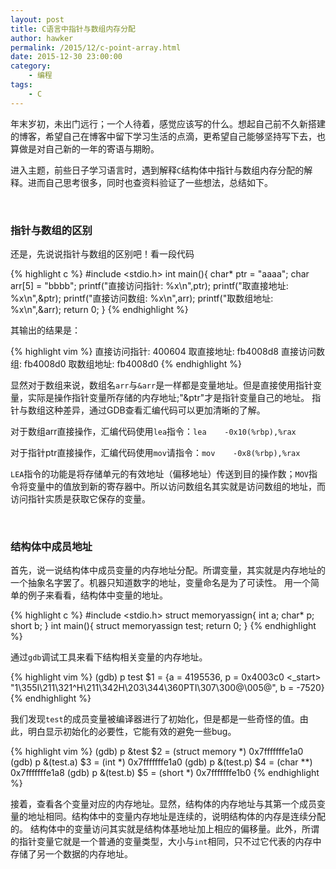 ```yaml
---
layout: post
title: C语言中指针与数组内存分配
author: hawker
permalink: /2015/12/c-point-array.html
date: 2015-12-30 23:00:00
category:
    - 编程
tags:
    - C
---
```

年末岁初，未出门远行；一个人待着，感觉应该写的什么。想起自己前不久新搭建的博客，希望自己在博客中留下学习生活的点滴，更希望自己能够坚持写下去，也算做是对自己新的一年的寄语与期盼。

进入主题，前些日子学习语言时，遇到解释`C`结构体中指针与数组内存分配的解释。进而自己思考很多，同时也查资料验证了一些想法，总结如下。

&nbsp;

### 指针与数组的区别

还是，先说说指针与数组的区别吧！看一段代码

{% highlight c %}
#include <stdio.h>
int main(){
    char* ptr = "aaaa";
    char arr[5] = "bbbb";
    printf("直接访问指针: %x\n",ptr);
    printf("取直接地址: %x\n",&ptr);
    printf("直接访问数组: %x\n",arr);
    printf("取数组地址: %x\n",&arr);
    return 0;
}
{% endhighlight %}

其输出的结果是：

{% highlight vim %}
    直接访问指针: 400604
    取直接地址: fb4008d8
    直接访问数组: fb4008d0
    取数组地址: fb4008d0
{% endhighlight %}

显然对于数组来说，数组名`arr`与`&arr`是一样都是变量地址。但是直接使用指针变量，实际是操作指针变量所存储的内存地址;"&ptr"才是指针变量自己的地址。
指针与数组这种差异，通过GDB查看汇编代码可以更加清晰的了解。

对于数组arr直接操作，汇编代码使用`lea`指令：`lea    -0x10(%rbp),%rax`

对于指针ptr直接操作，汇编代码使用`mov`请指令：`mov    -0x8(%rbp),%rax`

`LEA`指令的功能是将存储单元的有效地址（偏移地址）传送到目的操作数；`MOV`指令将变量中的值放到新的寄存器中。所以访问数组名其实就是访问数组的地址，而访问指针实质是获取它保存的变量。

&nbsp;

### 结构体中成员地址

首先，说一说结构体中成员变量的内存地址分配。所谓变量，其实就是内存地址的一个抽象名字罢了。机器只知道数字的地址，变量命名是为了可读性。
用一个简单的例子来看看，结构体中变量的地址。

{% highlight c %}
#include <stdio.h>
struct memoryassign{
    int a;
    char* p;
    short b;
}
int main(){
    struct memoryassign test;
    return 0;
}
{% endhighlight %}

通过`gdb`调试工具来看下结构相关变量的内存地址。

{% highlight vim %}
(gdb) p test
$1 = {a = 4195536, p = 0x4003c0 <_start> "1\355I\211\321^H\211\342H\203\344\360PTI\307\300@\005@", b = -7520}
{% endhighlight %}

我们发现`test`的成员变量被编译器进行了初始化，但是都是一些奇怪的值。由此，明白显示初始化的必要性，它能有效的避免一些bug。

{% highlight vim %}
(gdb) p &test
$2 = (struct memory *) 0x7fffffffe1a0
(gdb) p &(test.a)
$3 = (int *) 0x7fffffffe1a0
(gdb) p &(test.p)
$4 = (char **) 0x7fffffffe1a8
(gdb) p &(test.b)
$5 = (short *) 0x7fffffffe1b0
{% endhighlight %}

接着，查看各个变量对应的内存地址。显然，结构体的内存地址与其第一个成员变量的地址相同。结构体中的变量内存地址是连续的，说明结构体的内存是连续分配的。
结构体中的变量访问其实就是结构体基地址加上相应的偏移量。此外，所谓的指针变量它就是一个普通的变量类型，大小与`int`相同，只不过它代表的内存中存储了另一个数据的内存地址。

